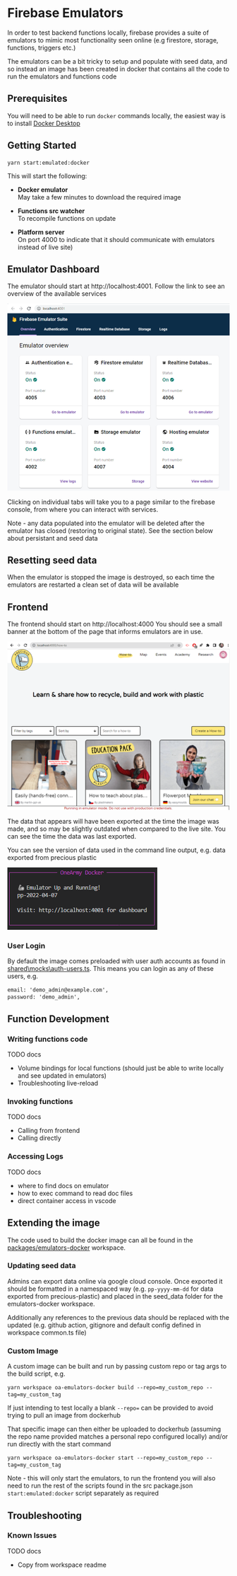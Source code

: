# Firebase Emulators

In order to test backend functions locally, firebase provides a suite of emulators to mimic most functionality seen online (e.g firestore, storage, functions, triggers etc.)

The emulators can be a bit tricky to setup and populate with seed data, and so instead an image has been created in docker that contains all the code to run the emulators and functions code

## Prerequisites

You will need to be able to run `docker` commands locally, the easiest way is to install [Docker Desktop](https://docs.docker.com/desktop/)

## Getting Started

```
yarn start:emulated:docker
```

This will start the following:

- **Docker emulator**  
  May take a few minutes to download the required image

- **Functions src watcher**  
  To recompile functions on update

- **Platform server**  
  On port 4000 to indicate that it should communicate with emulators instead of live site)

## Emulator Dashboard

The emulator should start at http://localhost:4001. Follow the link to see an overview of the available services

![Dashboard](./images/firebase-emulators-dashboard.png)

Clicking on individual tabs will take you to a page similar to the firebase console, from where you can interact with services.

Note - any data populated into the emulator will be deleted after the emulator has closed (restoring to original state). See the section below about persistant and seed data

## Resetting seed data

When the emulator is stopped the image is destroyed, so each time the emulators are restarted a clean set of data will be available

## Frontend

The frontend should start on http://localhost:4000
You should see a small banner at the bottom of the page that informs emulators are in use.

![](./images/emulators-docker-frontend.png)

The data that appears will have been exported at the time the image was made, and so may be slightly outdated when compared to the live site. You can see the time the data was last exported.

You can see the version of data used in the command line output, e.g. data exported from precious plastic

![](../images/emulators-docker-cli.png)

### User Login

By default the image comes preloaded with user auth accounts as found in [shared\mocks\auth-users.ts](../../../../shared/mocks/auth-users.ts). This means you can login as any of these users, e.g.

```
email: 'demo_admin@example.com',
password: 'demo_admin',
```

## Function Development

### Writing functions code

TODO docs

- Volume bindings for local functions (should just be able to write locally and see updated in emulators)
- Troubleshooting live-reload

### Invoking functions

TODO docs

- Calling from frontend
- Calling directly

### Accessing Logs

TODO docs

- where to find docs on emulator
- how to exec command to read doc files
- direct container access in vscode

## Extending the image

The code used to build the docker image can all be found in the [packages/emulators-docker](../../../../packages/emulators-docker) workspace.

### Updating seed data

Admins can export data online via google cloud console. Once exported it should be formatted in a namespaced way (e.g. `pp-yyyy-mm-dd` for data exported from precious-plastic) and placed in the seed_data folder for the emulators-docker workspace.

Additionally any references to the previous data should be replaced with the updated (e.g. github action, gitignore and default config defined in workspace common.ts file)

### Custom Image

A custom image can be built and run by passing custom repo or tag args to the build script, e.g.

```
yarn workspace oa-emulators-docker build --repo=my_custom_repo --tag=my_custom_tag
```

If just intending to test locally a blank `--repo=` can be provided to avoid trying to pull an image from dockerhub

That specific image can then either be uploaded to dockerhub (assuming the repo name provided matches a personal repo configured locally) and/or run directly with the start command

```
yarn workspace oa-emulators-docker start --repo=my_custom_repo --tag=my_custom_tag
```

Note - this will only start the emulators, to run the frontend you will also need to run the rest of the scripts found in the src package.json `start:emulated:docker` script separately as required

## Troubleshooting

### Known Issues

TODO docs

- Copy from workspace readme
